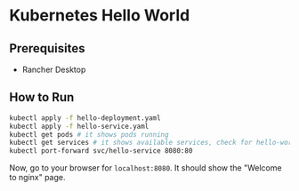 # Kubernetes Hello World

## Prerequisites
* Rancher Desktop

## How to Run

```bash
kubectl apply -f hello-deployment.yaml        
kubectl apply -f hello-service.yaml
kubectl get pods # it shows pods running
kubectl get services # it shows available services, check for hello-world
kubectl port-forward svc/hello-service 8080:80
```

Now, go to your browser for `localhost:8080`. It should show the "Welcome to nginx" page.